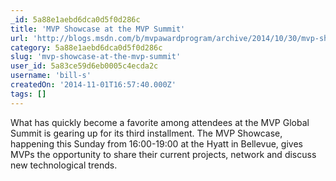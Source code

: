```yaml
---
_id: 5a88e1aebd6dca0d5f0d286c
title: 'MVP Showcase at the MVP Summit'
url: 'http://blogs.msdn.com/b/mvpawardprogram/archive/2014/10/30/mvp-showcase-at-the-mvp-summit.aspx'
category: 5a88e1aebd6dca0d5f0d286c
slug: 'mvp-showcase-at-the-mvp-summit'
user_id: 5a83ce59d6eb0005c4ecda2c
username: 'bill-s'
createdOn: '2014-11-01T16:57:40.000Z'
tags: []
---
```


What has quickly become a favorite among attendees at the MVP Global Summit is gearing up for its third installment.  The MVP Showcase, happening this Sunday from 16:00-19:00 at the Hyatt in Bellevue, gives MVPs the opportunity to share their current projects, network and discuss new technological trends.
